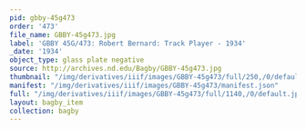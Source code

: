```yaml
---
pid: gbby-45g473
order: '473'
file_name: GBBY-45g473.jpg
label: 'GBBY 45G/473: Robert Bernard: Track Player - 1934'
_date: '1934'
object_type: glass plate negative
source: http://archives.nd.edu/Bagby/GBBY-45g473.jpg
thumbnail: "/img/derivatives/iiif/images/GBBY-45g473/full/250,/0/default.jpg"
manifest: "/img/derivatives/iiif/images/GBBY-45g473/manifest.json"
full: "/img/derivatives/iiif/images/GBBY-45g473/full/1140,/0/default.jpg"
layout: bagby_item
collection: bagby
---
```

